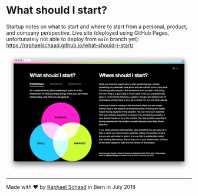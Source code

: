 # What should I start?
Startup notes on what to start and where to start from a personal, product, and company perspective. Live site (deployed using GitHub Pages, unfortunately not able to deploy from `main` branch yet): https://raphaelschaad.github.io/what-should-i-start/

![What should I start? screenshot](what-should-i-start-screenshot.png?raw=true)

---
Made with ♥︎ by [Raphael Schaad](https://twitter.com/raphaelschaad) in Bern in July 2018
